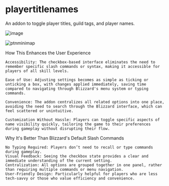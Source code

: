 # playertitlenames
An addon to toggle player titles, guild tags, and player names.

![image](https://github.com/user-attachments/assets/98fdf749-852a-4989-abe7-cac6046c25e9)

![ptnminimap](https://github.com/user-attachments/assets/72c2b3b5-47ce-4b71-92f2-bdd4fbf40298)

How This Enhances the User Experience

    Accessibility: The checkbox-based interface eliminates the need to remember specific slash commands or syntax, making it accessible for players of all skill levels.

    Ease of Use: Adjusting settings becomes as simple as ticking or unticking a box, with changes applied immediately, saving time compared to navigating through Blizzard's menu system or typing commands.

    Convenience: The addon centralizes all related options into one place, avoiding the need to search through the Blizzard interface, which can feel scattered or unintuitive.

    Customization Without Hassle: Players can toggle specific aspects of name visibility quickly, tailoring the game to their preferences during gameplay without disrupting their flow.

Why It's Better Than Blizzard's Default Slash Commands

    No Typing Required: Players don’t need to recall or type commands during gameplay.
    Visual Feedback: Seeing the checkbox state provides a clear and immediate understanding of the current setting.
    Centralization: All options are grouped together in one panel, rather than requiring multiple commands or menu navigation.
    User-Friendly Design: Particularly helpful for players who are less tech-savvy or those who value efficiency and convenience.

